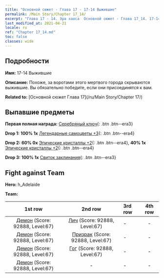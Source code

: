 ```yaml
---
title: "Основной сюжет - Глава 17 - 17-14 Выжившие"
permalink: /Main Story/Chapter 17_14/
excerpt: "Глава 17 - 14. Эра хаоса  Основной сюжет - Глава 17_14. 17-14 Выжившие"
last_modified_at: 2021-04-21
locale: ru
ref: "Chapter 17_14.md"
toc: false
classes: wide
---
```


## Подробности

 **Имя:** 17-14 Выжившие

 **Описание:** Похоже, за воротами этого мертвого города скрываются выжившие. Вы обязательно победите, если они присоединятся к вам.

 **Related to:** [Основной сюжет Глава 17](/ru/Main Story/Chapter 17/)

## Выпавшие предметы

 **Первая полная награда:** [Серебряный ключ](/ru/Items/con_693/){: .btn .btn--era3}

 **Drop 1:** **100% 1x** [Легендарные самоцветы +3](/ru/Items/mat_58/){: .btn .btn--era4}

 **Drop 2:** **60% 0x** [Эпические кристаллы +2](/ru/Items/mat_52/){: .btn .btn--era4}, **40% 1x** [Эпические кристаллы +2](/ru/Items/mat_52/){: .btn .btn--era4}

 **Drop 3:** **100% 1x** [Свиток заклинания](/ru/Items/con_694/){: .btn .btn--era3}


## Fight against Team
 **Hero:** h_Adelaide

 **Team:**


  | 1st row | 2nd row | 3rd row | 4th row |
  |:----:|:----:|:----|:----:|
  | [Демон](/ru/units/Demon/) (Score: 92888, Level:67)  | [Лич](/ru/units/Lich/) (Score: 92888, Level:67)  | - | - |
  | [Демон](/ru/units/Demon/) (Score: 92888, Level:67)  | [Призрак](/ru/units/Wight/) (Score: 92888, Level:67)  | - | - |
  | [Демон](/ru/units/Demon/) (Score: 92888, Level:67)  | [Гог](/ru/units/Gog/) (Score: 92888, Level:67)  | - | - |
  | [Демон](/ru/units/Demon/) (Score: 92888, Level:67)  | - | - | - |


